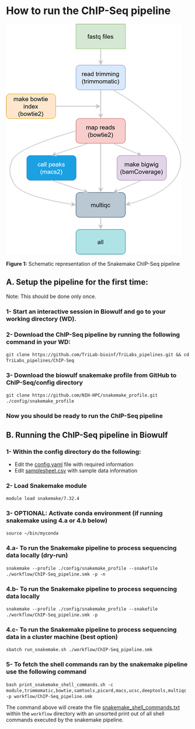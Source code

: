 # How to run the ChIP-Seq pipeline 

![](ChIP-Seq.png)

**Figure 1:** Schematic representation of the Snakemake ChIP-Seq pipeline 

## A. Setup the pipeline for the first time:

Note: This should be done only once.

### 1- Start an interactive session in Biowulf and go to your working directory (WD). 

### 2- Download the ChIP-Seq pipeline by running the  following command in your WD:
```
git clone https://github.com/TriLab-bioinf/TriLabs_pipelines.git && cd TriLabs_pipelines/ChIP-Seq
```

### 3- Download the biowulf snakemake profile from GitHub to ChIP-Seq/config directory
```
git clone https://github.com/NIH-HPC/snakemake_profile.git ./config/snakemake_profile
```

### Now you should be ready to run the ChIP-Seq pipeline 

## B. Running the ChIP-Seq pipeline in Biowulf

### 1- Within the config directory do the following:

- Edit the [config.yaml](config/config.yaml) file with required information
- Edit [samplesheet.csv](config/samplesheet.csv) with sample data information

### 2- Load Snakemake module
```
module load snakemake/7.32.4
```

### 3- OPTIONAL: Activate conda environment (if running snakemake using 4.a or 4.b below)
```
source ~/bin/myconda
```

### 4.a- To run the Snakemake pipeline to process sequencing data locally (dry-run)
```
snakemake --profile ./config/snakemake_profile --snakefile ./workflow/ChIP-Seq_pipeline.smk -p -n
```

### 4.b- To run the Snakemake pipeline to process sequencing data locally
```
snakemake --profile ./config/snakemake_profile --snakefile ./workflow/ChIP-Seq_pipeline.smk -p
```

### 4.c- To run the Snakemake pipeline to process sequencing data in a cluster machine (best option)
```
sbatch run_snakemake.sh ./workflow/ChIP-Seq_pipeline.smk
```

### 5- To fetch the shell commands ran by the snakemake pipeline use the following command
```
bash print_snakemake_shell_commands.sh -c  module,trimmomatic,bowtie,samtools,picard,macs,ucsc,deeptools,multiqc -p workflow/ChIP-Seq_pipeline.smk
```
The command above will create the file [snakemake_shell_commands.txt](workflow/snakemake_shell_commands.txt) within the `workflow` directory with an unsorted print out of all shell commands executed by the snakemake pipeline. 

 
